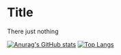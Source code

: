 # Title

There just nothing

[![Anurag's GitHub stats](https://github-readme-stats.vercel.app/api?username=fukashiro-yukari&show_icons=true&theme=dracula)](https://github.com/anuraghazra/github-readme-stats)
[![Top Langs](https://github-readme-stats.vercel.app/api/top-langs/?username=fukashiro-yukari&layout=compact&theme=dracula)](https://github.com/anuraghazra/github-readme-stats)
